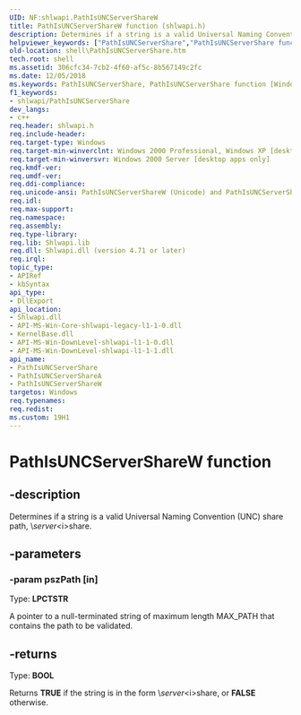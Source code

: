 ```yaml
---
UID: NF:shlwapi.PathIsUNCServerShareW
title: PathIsUNCServerShareW function (shlwapi.h)
description: Determines if a string is a valid Universal Naming Convention (UNC) share path, \\server\share.helpviewer_keywords: ["PathIsUNCServerShare","PathIsUNCServerShare function [Windows Shell]","PathIsUNCServerShareA","PathIsUNCServerShareW","_win32_PathIsUNCServerShare","shell.PathIsUNCServerShare","shlwapi/PathIsUNCServerShare","shlwapi/PathIsUNCServerShareA","shlwapi/PathIsUNCServerShareW"]
old-location: shell\PathIsUNCServerShare.htm
tech.root: shell
ms.assetid: 306cfc34-7cb2-4f60-af5c-8b567149c2fc
ms.date: 12/05/2018
ms.keywords: PathIsUNCServerShare, PathIsUNCServerShare function [Windows Shell], PathIsUNCServerShareA, PathIsUNCServerShareW, _win32_PathIsUNCServerShare, shell.PathIsUNCServerShare, shlwapi/PathIsUNCServerShare, shlwapi/PathIsUNCServerShareA, shlwapi/PathIsUNCServerShareW
f1_keywords:
- shlwapi/PathIsUNCServerShare
dev_langs:
- c++
req.header: shlwapi.h
req.include-header: 
req.target-type: Windows
req.target-min-winverclnt: Windows 2000 Professional, Windows XP [desktop apps only]
req.target-min-winversvr: Windows 2000 Server [desktop apps only]
req.kmdf-ver: 
req.umdf-ver: 
req.ddi-compliance: 
req.unicode-ansi: PathIsUNCServerShareW (Unicode) and PathIsUNCServerShareA (ANSI)
req.idl: 
req.max-support: 
req.namespace: 
req.assembly: 
req.type-library: 
req.lib: Shlwapi.lib
req.dll: Shlwapi.dll (version 4.71 or later)
req.irql: 
topic_type:
- APIRef
- kbSyntax
api_type:
- DllExport
api_location:
- Shlwapi.dll
- API-MS-Win-Core-shlwapi-legacy-l1-1-0.dll
- KernelBase.dll
- API-MS-Win-DownLevel-shlwapi-l1-1-0.dll
- API-MS-Win-DownLevel-shlwapi-l1-1-1.dll
api_name:
- PathIsUNCServerShare
- PathIsUNCServerShareA
- PathIsUNCServerShareW
targetos: Windows
req.typenames: 
req.redist: 
ms.custom: 19H1
---
```


# PathIsUNCServerShareW function


## -description


Determines if a string is a valid Universal Naming Convention (UNC) share path, \\<i>server</i>\<i>share</i>.


## -parameters




### -param pszPath [in]

Type: <b>LPCTSTR</b>

A pointer to a null-terminated string of maximum length MAX_PATH that contains the path to be validated.


## -returns



Type: <b>BOOL</b>

Returns <b>TRUE</b> if the string is in the form \\<i>server</i>\<i>share</i>, or <b>FALSE</b> otherwise.



